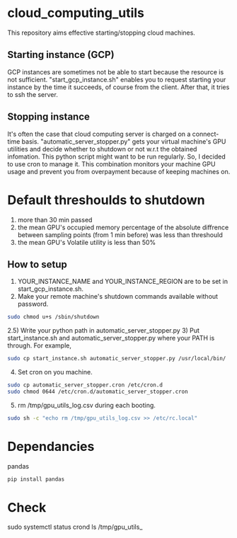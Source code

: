 # cloud_computing_utils
This repository aims effective starting/stopping cloud machines.

## Starting instance (GCP)
GCP instances are sometimes not be able to start because the resource is not sufficient. "start_gcp_instance.sh" enables you to request starting your instance by the time it succeeds, of course from the client. After that, it tries to ssh the server.

## Stopping instance
It's often the case that cloud computing server is charged on a connect-time basis. "automatic_server_stopper.py" gets your virtual machine's GPU utilities and decide whether to shutdown or not w.r.t the obtained infomation. This python script might want to be run regularly. So, I decided to use cron to manage it. This combination monitors your machine GPU usage and prevent you from overpayment because of keeping machines on.

# Default threshoulds to shutdown
1) more than 30 min passed
2) the mean GPU's occupied memory percentage of the absolute diffrence between sampling points (from 1 min before) was less than threshould
3) the mean GPU's Volatile utility is less than 50%

## How to setup
1) YOUR_INSTANCE_NAME and YOUR_INSTANCE_REGION are to be set in start_gcp_instance.sh.
2) Make your remote machine's shutdown commands available without password. 
```sh
sudo chmod u+s /sbin/shutdown
```
2.5) Write your python path in automatic_server_stopper.py
3) Put start_instance.sh and automatic_server_stopper.py where your PATH is through.
For example,
```sh
sudo cp start_instance.sh automatic_server_stopper.py /usr/local/bin/
```
4) Set cron on you machine.
```sh
sudo cp automatic_server_stopper.cron /etc/cron.d
sudo chmod 0644 /etc/cron.d/automatic_server_stopper.cron
```
5) rm /tmp/gpu_utils_log.csv during each booting.
```sh
sudo sh -c "echo rm /tmp/gpu_utils_log.csv >> /etc/rc.local"
```

# Dependancies
pandas
```sh
pip install pandas
```

# Check
sudo systemctl status crond
ls /tmp/gpu_utils_
